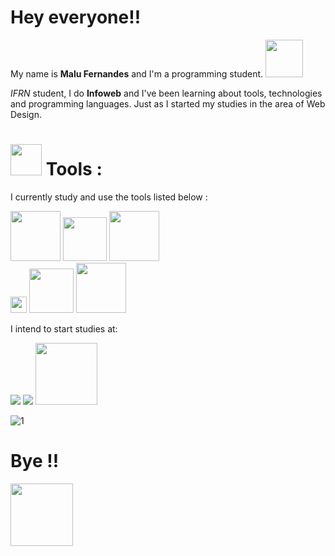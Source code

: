 # Hey everyone!!

My name is **Malu Fernandes** and I'm a programming student. <img src="https://tenor.com/view/vanellope-ralph-disney-hello-bye-gif-13517870.gif" width=60px>  

_IFRN_ student, I do **Infoweb** and I've been learning about tools, technologies and programming languages. Just as I started my studies in the area of ​​Web Design.

# <img src="https://tenor.com/view/httyd-how-to-train-your-dragon-toothless-night-fury-cute-gif-16850781.gif" width=50px> Tools :
I currently study and use the tools listed below : 

<img src="https://img.shields.io/badge/HTML5-E34F26?style=for-the-badge&logo=html5&logoColor=white" width=80px > <img src="https://img.shields.io/badge/CSS3-1572B6?style=for-the-badge&logo=css3&logoColor=white" width=70px> <img src="https://img.shields.io/badge/Figma-F24E1E?style=for-the-badge&logo=figma&logoColor=white" width=80px>  
<img src="https://img.shields.io/badge/JavaScript-F7DF1E?style=for-the-badge&logo=javascript&logoColor=black" height=26px> <img src="https://img.shields.io/badge/Java-ED8B00?style=for-the-badge&logo=java&logoColor=white" width=71px> <img src="https://img.shields.io/badge/React-20232A?style=for-the-badge&logo=react&logoColor=61DAFB" width=80px> 

I intend to start studies at:

<img src="https://img.shields.io/badge/Node.js-339933?style=for-the-badge&logo=nodedotjs&logoColor=white"> <img src="https://img.shields.io/badge/Laravel-FF2D20?style=for-the-badge&logo=laravel&logoColor=white"> <img src="https://img.shields.io/badge/Python-3776AB?style=for-the-badge&logo=python&logoColor=white" width=99px>

![1](https://github-readme-stats.vercel.app/api/top-langs/?username=malufernandes&theme=blue-green)

# Bye !!
 <img src="https://tenor.com/view/mandalorian-baby-yoda-star-wars-cute-hello-gif-19912277.gif" width=100px>
